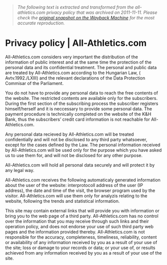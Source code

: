 > *The following text is extracted and transformed from the all-athletics.com privacy policy that was archived on 2011-11-11. Please check the [original snapshot on the Wayback Machine](https://web.archive.org/web/20111111094126id_/http%3A//www.all-athletics.com/en-us/privacy-policy) for the most accurate reproduction.*

# Privacy policy | All-Athletics.com

All-Athletics.com considers very important the distribution of the information of public interest and at the same time the protection of the personal data and its confidential treatment. The personal and public data are treated by All-Athletics.com according to the Hungarian Law, ( Avtv.1992./LXIII) and the relevant declarations of the Data Protection Commisar of the Parliament.

You do not have to provide any personal data to reach the free contents of the website. The restricted contents are available only for the subscribers. During the first section of the subscribing process the subscriber registers himself/herself and it is neccessary to provide some personal data. The payment procedure is technically completed on the website of the K&H Bank, thus the subscribers’ credit card information is not reachable for All-Athletics.com.

Any personal data recieved by All-Athletics.com will be treated confidentially and will not be disclosed to any third party whatsoever, except for the cases defined by the Law. The personal information received by All-Athletics.com will be used only for the purpose which you have asked us to use them for, and will not be disclosed for any other purpose.

All-Athletics.com will hold all personal data securely and will protect it by any legal way.

All-Athletics.com receives the following automaticaly generated information about the user of the website: interprotocoll address of the user (IP address), the date and time of the visit, the browser program used by the visitor. All-Athletics.com will use them only for analyzis relating to the website, following the trends and statistical information.

This site may contain external links that will provide you with information or bring you to the web page of a third party. All-Athletics.com has no control over the information that you may receive through such links and their operation policy, and does not endorse your use of such third party web pages and the information provided thereby. All-Athletics.com is not responsible for the accuracy, completeness, timeliness, reliability, content or availability of any information received by you as a result of your use of the site; loss or damage to your records or data; or your use of, or results achieved from any information received by you as a result of your use of the site.
